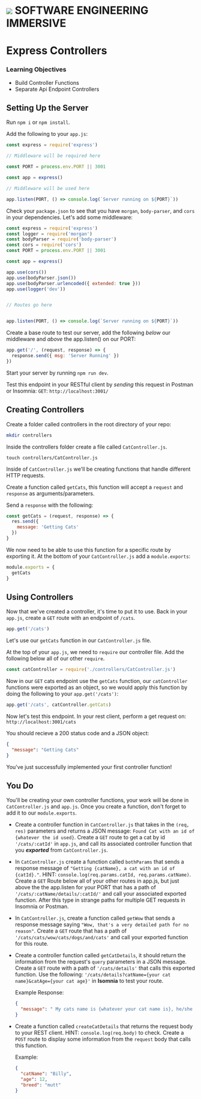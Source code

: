 # ![](https://ga-dash.s3.amazonaws.com/production/assets/logo-9f88ae6c9c3871690e33280fcf557f33.png) SOFTWARE ENGINEERING IMMERSIVE

# Express Controllers

### Learning Objectives

- Build Controller Functions
- Separate Api Endpoint Controllers

## Setting Up the Server

Run `npm i` or `npm install`.

Add the following to your `app.js`:

```js
const express = require('express')

// Middleware will be required here

const PORT = process.env.PORT || 3001

const app = express()

// Middleware will be used here

app.listen(PORT, () => console.log(`Server running on ${PORT}`))
```

Check your `package.json` to see that you have `morgan`, `body-parser`, and `cors` in your dependencies.
Let's add some middleware:

```js
const express = require('express')
const logger = require('morgan')
const bodyParser = require('body-parser')
const cors = require('cors')
const PORT = process.env.PORT || 3001

const app = express()

app.use(cors())
app.use(bodyParser.json())
app.use(bodyParser.urlencoded({ extended: true }))
app.use(logger('dev'))


// Routes go here


app.listen(PORT, () => console.log(`Server running on ${PORT}`))
```

Create a base route to test our server, add the following *below* our middleware and *above* the app.listen() on our PORT:

```js
app.get('/', (request, response) => {
  response.send({ msg: 'Server Running' })
})
```

Start your server by running `npm run dev`.

Test this endpoint in your RESTful client by *sending* this request in Postman or Insomnia: `GET`: `http://localhost:3001/`

## Creating Controllers

Create a folder called controllers in the root directory of your repo:

```sh
mkdir controllers
```

Inside the controllers folder create a file called `CatController.js`.

```sh:
touch controllers/CatController.js
```

Inside of `CatController.js` we'll be creating functions that handle different HTTP requests.

Create a function called `getCats`, this function will accept a `request` and `response` as arguments/parameters.

Send a `response` with the following:

```js
const getCats = (request, response) => {
  res.send({
    message: 'Getting Cats'
  })
}
```

We now need to be able to use this function for a specific route by exporting it. At the bottom of your `CatController.js` add a `module.exports`:

```js
module.exports = {
  getCats
}
```

## Using Controllers

Now that we've created a controller, it's time to put it to use. Back in your `app.js`, create a `GET` route with an endpoint of `/cats`.

```js
app.get('/cats')
```

Let's use our `getCats` function in our `CatController.js` file.

At the top of your `app.js`, we need to `require` our controller file.
Add the following below all of our other `require`.

```js
const catController = require('./controllers/CatController.js')
```

Now in our `GET` cats endpoint use the `getCats` function, our `catController` functions were exported as an object, so we would apply this function by doing the following to your `app.get('/cats')`:

```js
app.get('/cats', catController.getCats)
```

Now let's test this endpoint. In your rest client, perform a get request on: `http://localhost:3001/cats`

You should recieve a 200 status code and a JSON object:

```json
{
  "message": "Getting Cats"
}
```

You've just successfully implemented your first controller function!

## You Do

You'll be creating your own controller functions, your work will be done in `CatController.js` and `app.js`. Once you create a function, don't forget to add it to our `module.exports`.

- Create a controller function in `CatController.js` that takes in the `(req, res)` parameters and returns a JSON message: `Found Cat with an id of {whatever the id used}`. Create a `GET` route to get a cat by id `'/cats/:catId'` in `app.js`, and call its associated controller function that you __*exported*__ from `CatController.js`.

- In `CatController.js` create a function called `bothParams` that sends a response message of `"Getting {catName}, a cat with an id of {catId}."`. HINT: `console.log(req.params.catId, req.params.catName)`. Create a `GET` Route below all of your other routes in app.js, but just above the the app.listen for your PORT that has a path of `'/cats/:catName/details/:catId/'` and call your associated exported function. After this type in strange paths for multiple GET requests in Insomnia or Postman.

- In `CatController.js`, create a function called `getWow` that sends a response message saying `"Wow, that's a very detailed path for no reason"`. Create a `GET` route that has a path of `'/cats/cats/wow/cats/dogs/and/cats'` and call your exported function for this route.

- Create a controller function called `getCatDetails`, it should return the information from the request's `query` parameters in a JSON message. Create a `GET` route with a path of `'/cats/details'` that calls this exported function. Use the following: `'/cats/details?catName={your cat name}&catAge={your cat age}'` in **Isomnia** to test your route.

  Example Response:

  ```json
  {
    "message": " My cats name is {whatever your cat name is}, he/she is {catAge} years old."
  }
  ```
 

- Create a function called `createCatDetails` that returns the request body to your REST client. HINT: `console.log(req.body)` to check.
  Create a `POST` route to display some information from the `request` body that calls this function.

  Example:

  ```json
  {
    "catName": "Billy",
    "age": 12,
    "breed": "mutt"
  }
  ```
  

